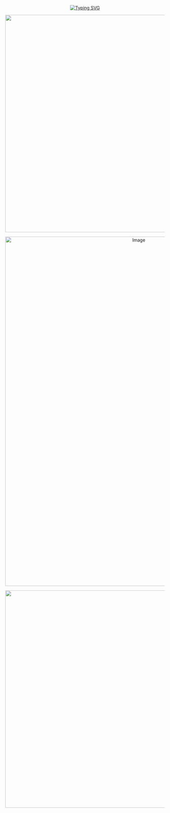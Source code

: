 <p align="center"><a href="https://git.io/typing-svg"><img src="https://readme-typing-svg.demolab.com?font=Fira+Code&duration=2555&pause=500&color=daa520&center=true&width=435&lines=tigryroll;t3rm1n4llycapricous." alt="Typing SVG" /></a>
</p>
<div align="center">

<img width="2048" height="687" alt="Image" src="https://github.com/user-attachments/assets/d8f753ec-dfc1-43ed-abb8-5b9b447ed8f4" />

<p align="center">
<img width="828" height="1104" alt="Image" src="https://github.com/user-attachments/assets/465b263f-f09a-4280-a59a-41e31eb13b17" />

<p align="center">
<img width="2048" height="687" alt="Image" src="https://github.com/user-attachments/assets/d21ae0e1-dc02-4724-8030-accab9ef179a" />
 

